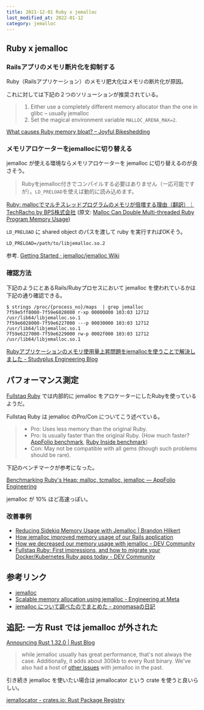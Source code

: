 ```yaml
---
title: 2021-12-01 Ruby x jemalloc
last_modified_at: 2022-01-12
category: jemalloc
---
```


## Ruby x jemalloc

### Railsアプリのメモリ断片化を抑制する

Ruby（Railsアプリケーション）のメモリ肥大化はメモリの断片化が原因。

これに対しては下記の２つのソリューションが推奨されている。

> 1. Either use a completely different memory allocator than the one in glibc – usually jemalloc
> 2. Set the magical environment variable `MALLOC_ARENA_MAX=2`.

[What causes Ruby memory bloat? – Joyful Bikeshedding](https://www.joyfulbikeshedding.com/blog/2019-03-14-what-causes-ruby-memory-bloat.html)

### メモリアロケーターをjemallocに切り替える

jemalloc が使える環境ならメモリアロケーターを jemalloc に切り替えるのが良さそう。

> Rubyをjemalloc付きでコンパイルする必要はありません（一応可能ですが）。`LD_PRELOAD`を使えば動的に読み込めます。

[Ruby: mallocでマルチスレッドプログラムのメモリが倍増する理由（翻訳）｜TechRacho by BPS株式会社](https://techracho.bpsinc.jp/hachi8833/2017_12_28/50109)
(原文: [Malloc Can Double Multi-threaded Ruby Program Memory Usage](https://www.speedshop.co/2017/12/04/malloc-doubles-ruby-memory.html))

`LD_PRELOAD` に shared object のパスを渡して ruby を実行すればOKそう。

```
LD_PRELOAD=/path/to/libjemalloc.so.2
```

参考. [Getting Started · jemalloc/jemalloc Wiki](https://github.com/jemalloc/jemalloc/wiki/Getting-Started)

### 確認方法

下記のようにとあるRails/Rubyプロセスにおいて jemalloc を使われているかは下記の通り確認できる。

```console
$ strings /proc/{process_no}/maps  | grep jemalloc
7f59e5ff8000-7f59e6028000 r-xp 00000000 103:03 12712                     /usr/lib64/libjemalloc.so.1
7f59e6028000-7f59e6227000 ---p 00030000 103:03 12712                     /usr/lib64/libjemalloc.so.1
7f59e6227000-7f59e6229000 rw-p 0002f000 103:03 12712                     /usr/lib64/libjemalloc.so.1
```

[Rubyアプリケーションのメモリ使用量上昇問題をjemallocを使うことで解決しました - Studyplus Engineering Blog](https://tech.studyplus.co.jp/entry/2019/09/09/094140)

## パフォーマンス測定

[Fullstaq Ruby](https://fullstaqruby.org/) では内部的に jemalloc をアロケーターにしたRubyを使っているようだ。

Fullstaq Ruby は jemalloc のPro/Con についてこう述べている。

> * Pro: Uses less memory than the original Ruby.
> * Pro: Is usually faster than the original Ruby. (How much faster? [AppFolio benchmark](http://engineering.appfolio.com/appfolio-engineering/2018/2/1/benchmarking-rubys-heap-malloc-tcmalloc-jemalloc), [Ruby Inside benchmark](https://medium.com/rubyinside/how-we-halved-our-memory-consumption-in-rails-with-jemalloc-86afa4e54aa3))
> * Con: May not be compatible with all gems (though such problems should be rare).

下記のベンチマークが参考になった。

[Benchmarking Ruby's Heap: malloc, tcmalloc, jemalloc — AppFolio Engineering](https://engineering.appfolio.com/appfolio-engineering/2018/2/1/benchmarking-rubys-heap-malloc-tcmalloc-jemalloc)

jemalloc が 10% ほど高速っぽい。

### 改善事例

- [Reducing Sidekiq Memory Usage with Jemalloc \| Brandon Hilkert](https://brandonhilkert.com/blog/reducing-sidekiq-memory-usage-with-jemalloc/)
- [How jemalloc improved memory usage of our Rails application](https://medium.com/code-wild/how-jemalloc-improved-memory-usage-of-our-rails-application-7038d5926d4)
- [How we decreased our memory usage with jemalloc - DEV Community](https://dev.to/devteam/how-we-decreased-our-memory-usage-with-jemalloc-4d5n)
- [Fullstaq Ruby: First impressions, and how to migrate your Docker/Kubernetes Ruby apps today - DEV Community](https://dev.to/evilmartians/fullstaq-ruby-first-impressions-and-how-to-migrate-your-docker-kubernetes-ruby-apps-today-4fm7)

## 参考リンク

- [jemalloc](http://jemalloc.net/)
- [Scalable memory allocation using jemalloc - Engineering at Meta](https://engineering.fb.com/2011/01/03/core-data/scalable-memory-allocation-using-jemalloc/)
- [jemalloc について調べたのでまとめた - zonomasaの日記](https://zonomasa.hatenablog.com/entry/jemalloc_about)

## 追記: 一方 Rust では jemalloc が外された

[Announcing Rust 1.32.0 \| Rust Blog](https://blog.rust-lang.org/2019/01/17/Rust-1.32.0.html#jemalloc-is-removed-by-default)

> while jemalloc usually has great performance, that's not always the case. Additionally, it adds about 300kb to every Rust binary. We've also had a host of [other issues](https://github.com/rust-lang/rust/issues/36963#issuecomment-252029017) with jemalloc in the past. 

引き続き jemalloc を使いたい場合は jemallocator という crate を使うと良いらしい。

[jemallocator - crates.io: Rust Package Registry](https://crates.io/crates/jemallocator)
